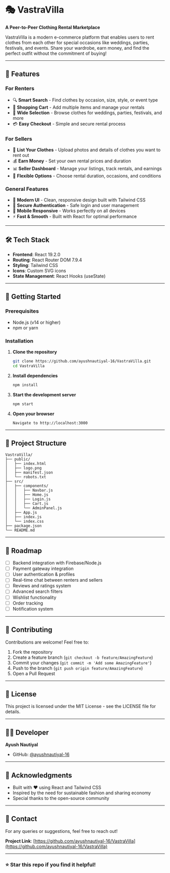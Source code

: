 # 🎭 VastraVilla

**A Peer-to-Peer Clothing Rental Marketplace**

VastraVilla is a modern e-commerce platform that enables users to rent clothes from each other for special occasions like weddings, parties, festivals, and events. Share your wardrobe, earn money, and find the perfect outfit without the commitment of buying!

---

## 🌟 Features

### For Renters

- 🔍 **Smart Search** - Find clothes by occasion, size, style, or event type
- 🛒 **Shopping Cart** - Add multiple items and manage your rentals
- 👗 **Wide Selection** - Browse clothes for weddings, parties, festivals, and more
- 💳 **Easy Checkout** - Simple and secure rental process

### For Sellers

- 📸 **List Your Clothes** - Upload photos and details of clothes you want to rent out
- 💰 **Earn Money** - Set your own rental prices and duration
- 📊 **Seller Dashboard** - Manage your listings, track rentals, and earnings
- 🎯 **Flexible Options** - Choose rental duration, occasions, and conditions

### General Features

- 🎨 **Modern UI** - Clean, responsive design built with Tailwind CSS
- 🔐 **Secure Authentication** - Safe login and user management
- 📱 **Mobile Responsive** - Works perfectly on all devices
- ⚡ **Fast & Smooth** - Built with React for optimal performance

---

## 🛠️ Tech Stack

- **Frontend**: React 19.2.0
- **Routing**: React Router DOM 7.9.4
- **Styling**: Tailwind CSS
- **Icons**: Custom SVG icons
- **State Management**: React Hooks (useState)

---

## 🚀 Getting Started

### Prerequisites

- Node.js (v14 or higher)
- npm or yarn

### Installation

1. **Clone the repository**

   ```bash
   git clone https://github.com/ayushnautiyal-16/VastraVilla.git
   cd VastraVilla
   ```

2. **Install dependencies**

   ```bash
   npm install
   ```

3. **Start the development server**

   ```bash
   npm start
   ```

4. **Open your browser**
   ```
   Navigate to http://localhost:3000
   ```

---

## 📁 Project Structure

```
VastraVilla/
├── public/
│   ├── index.html
│   ├── logo.png
│   ├── manifest.json
│   └── robots.txt
├── src/
│   ├── components/
│   │   ├── Navbar.js
│   │   ├── Home.js
│   │   ├── Login.js
│   │   ├── Cart.js
│   │   └── AdminPanel.js
│   ├── App.js
│   ├── index.js
│   └── index.css
├── package.json
└── README.md
```

---

## 🎯 Roadmap

- [ ] Backend integration with Firebase/Node.js
- [ ] Payment gateway integration
- [ ] User authentication & profiles
- [ ] Real-time chat between renters and sellers
- [ ] Reviews and ratings system
- [ ] Advanced search filters
- [ ] Wishlist functionality
- [ ] Order tracking
- [ ] Notification system

---

## 🤝 Contributing

Contributions are welcome! Feel free to:

1. Fork the repository
2. Create a feature branch (`git checkout -b feature/AmazingFeature`)
3. Commit your changes (`git commit -m 'Add some AmazingFeature'`)
4. Push to the branch (`git push origin feature/AmazingFeature`)
5. Open a Pull Request

---

## 📄 License

This project is licensed under the MIT License - see the LICENSE file for details.

---

## 👨‍💻 Developer

**Ayush Nautiyal**

- GitHub: [@ayushnautiyal-16](https://github.com/ayushnautiyal-16)

---

## 🙏 Acknowledgments

- Built with ❤️ using React and Tailwind CSS
- Inspired by the need for sustainable fashion and sharing economy
- Special thanks to the open-source community

---

## 📧 Contact

For any queries or suggestions, feel free to reach out!

**Project Link**: [https://github.com/ayushnautiyal-16/VastraVilla](https://github.com/ayushnautiyal-16/VastraVilla)

---

### ⭐ Star this repo if you find it helpful!

